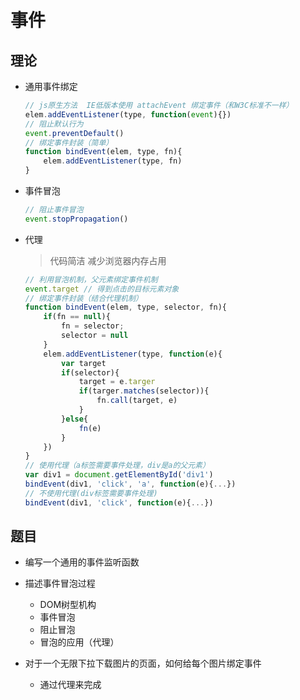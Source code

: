 # 事件

## 理论

* 通用事件绑定

	```JavaScript
	// js原生方法  IE低版本使用 attachEvent 绑定事件（和W3C标准不一样）
	elem.addEventListener(type, function(event){})
	// 阻止默认行为
	event.preventDefault()
	// 绑定事件封装（简单）
	function bindEvent(elem, type, fn){
		elem.addEventListener(type, fn)
	}
	```

* 事件冒泡

	```JavaScript
	// 阻止事件冒泡
	event.stopPropagation()
	```

* 代理

	> 代码简洁
	> 减少浏览器内存占用
	
	```JavaScript
	// 利用冒泡机制，父元素绑定事件机制
	event.target // 得到点击的目标元素对象
	// 绑定事件封装（结合代理机制）
	function bindEvent(elem, type, selector, fn){
		if(fn == null){
			fn = selector;
			selector = null
		}
		elem.addEventListener(type, function(e){
			var target
			if(selector){
				target = e.targer
				if(targer.matches(selector)){
					fn.call(target, e)
				}
			}else{
				fn(e)
			}
		})
	}
	// 使用代理（a标签需要事件处理，div是a的父元素）
	var div1 = document.getElementById('div1')
	bindEvent(div1, 'click', 'a', function(e){...})
	// 不使用代理(div标签需要事件处理)
	bindEvent(div1, 'click', function(e){...})
	```

## 题目

* 编写一个通用的事件监听函数
	
* 描述事件冒泡过程

	* DOM树型机构
	* 事件冒泡
	* 阻止冒泡
	* 冒泡的应用（代理）

* 对于一个无限下拉下载图片的页面，如何给每个图片绑定事件
	
	* 通过代理来完成